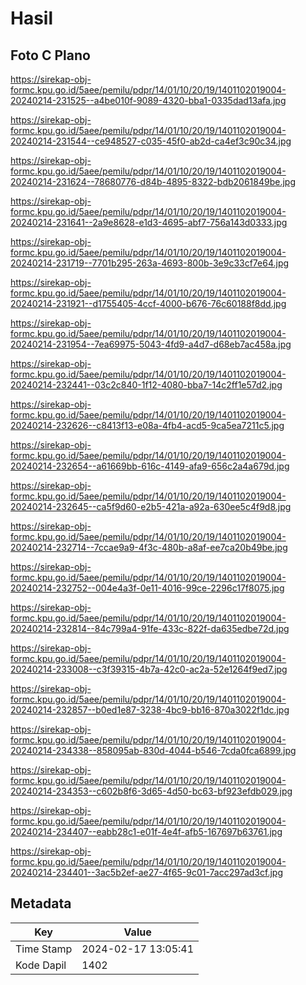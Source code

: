 # Hasil

## Foto C Plano

https://sirekap-obj-formc.kpu.go.id/5aee/pemilu/pdpr/14/01/10/20/19/1401102019004-20240214-231525--a4be010f-9089-4320-bba1-0335dad13afa.jpg

https://sirekap-obj-formc.kpu.go.id/5aee/pemilu/pdpr/14/01/10/20/19/1401102019004-20240214-231544--ce948527-c035-45f0-ab2d-ca4ef3c90c34.jpg

https://sirekap-obj-formc.kpu.go.id/5aee/pemilu/pdpr/14/01/10/20/19/1401102019004-20240214-231624--78680776-d84b-4895-8322-bdb2061849be.jpg

https://sirekap-obj-formc.kpu.go.id/5aee/pemilu/pdpr/14/01/10/20/19/1401102019004-20240214-231641--2a9e8628-e1d3-4695-abf7-756a143d0333.jpg

https://sirekap-obj-formc.kpu.go.id/5aee/pemilu/pdpr/14/01/10/20/19/1401102019004-20240214-231719--7701b295-263a-4693-800b-3e9c33cf7e64.jpg

https://sirekap-obj-formc.kpu.go.id/5aee/pemilu/pdpr/14/01/10/20/19/1401102019004-20240214-231921--d1755405-4ccf-4000-b676-76c60188f8dd.jpg

https://sirekap-obj-formc.kpu.go.id/5aee/pemilu/pdpr/14/01/10/20/19/1401102019004-20240214-231954--7ea69975-5043-4fd9-a4d7-d68eb7ac458a.jpg

https://sirekap-obj-formc.kpu.go.id/5aee/pemilu/pdpr/14/01/10/20/19/1401102019004-20240214-232441--03c2c840-1f12-4080-bba7-14c2ff1e57d2.jpg

https://sirekap-obj-formc.kpu.go.id/5aee/pemilu/pdpr/14/01/10/20/19/1401102019004-20240214-232626--c8413f13-e08a-4fb4-acd5-9ca5ea7211c5.jpg

https://sirekap-obj-formc.kpu.go.id/5aee/pemilu/pdpr/14/01/10/20/19/1401102019004-20240214-232654--a61669bb-616c-4149-afa9-656c2a4a679d.jpg

https://sirekap-obj-formc.kpu.go.id/5aee/pemilu/pdpr/14/01/10/20/19/1401102019004-20240214-232645--ca5f9d60-e2b5-421a-a92a-630ee5c4f9d8.jpg

https://sirekap-obj-formc.kpu.go.id/5aee/pemilu/pdpr/14/01/10/20/19/1401102019004-20240214-232714--7ccae9a9-4f3c-480b-a8af-ee7ca20b49be.jpg

https://sirekap-obj-formc.kpu.go.id/5aee/pemilu/pdpr/14/01/10/20/19/1401102019004-20240214-232752--004e4a3f-0e11-4016-99ce-2296c17f8075.jpg

https://sirekap-obj-formc.kpu.go.id/5aee/pemilu/pdpr/14/01/10/20/19/1401102019004-20240214-232814--84c799a4-91fe-433c-822f-da635edbe72d.jpg

https://sirekap-obj-formc.kpu.go.id/5aee/pemilu/pdpr/14/01/10/20/19/1401102019004-20240214-233008--c3f39315-4b7a-42c0-ac2a-52e1264f9ed7.jpg

https://sirekap-obj-formc.kpu.go.id/5aee/pemilu/pdpr/14/01/10/20/19/1401102019004-20240214-232857--b0ed1e87-3238-4bc9-bb16-870a3022f1dc.jpg

https://sirekap-obj-formc.kpu.go.id/5aee/pemilu/pdpr/14/01/10/20/19/1401102019004-20240214-234338--858095ab-830d-4044-b546-7cda0fca6899.jpg

https://sirekap-obj-formc.kpu.go.id/5aee/pemilu/pdpr/14/01/10/20/19/1401102019004-20240214-234353--c602b8f6-3d65-4d50-bc63-bf923efdb029.jpg

https://sirekap-obj-formc.kpu.go.id/5aee/pemilu/pdpr/14/01/10/20/19/1401102019004-20240214-234407--eabb28c1-e01f-4e4f-afb5-167697b63761.jpg

https://sirekap-obj-formc.kpu.go.id/5aee/pemilu/pdpr/14/01/10/20/19/1401102019004-20240214-234401--3ac5b2ef-ae27-4f65-9c01-7acc297ad3cf.jpg


## Metadata

| Key        | Value               |
| ---------- | ------------------- |
| Time Stamp | 2024-02-17 13:05:41 |
| Kode Dapil | 1402                |



